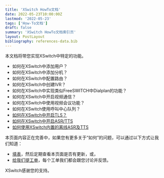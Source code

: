 ```yaml
---
title: 'XSwitch HowTo文档'
date: 2022-05-23T10:00:00Z
lastmod: '2022-05-23'
tags: ['How-To文档']
draft: false
summary: 'XSwitch HowTo文档索引页'
layout: PostLayout
bibliography: references-data.bib
---
```


本文档将带您实现XSwitch中特定的功能。

- 如何在XSwitch中添加用户？
- 如何在XSwitch中添加分机？
- 如何在XSwitch中配置路由？
- 如何在XSwitch中创建IVR？
- 如何在XSwitch中实现类似FreeSWITCH中Dialplan的功能？
- 如何在XSwitch中开启视频通信？
- 如何在XSwitch中使用视频会议功能？
- 如何在XSwitch使用呼叫中心队列？
- [如何在XSwitch中开启TLS？](/pages/howto/tls/)
- [如何在XSwitch中开启ASR/TTS](/pages/howto/asr-tts)
- [如何使用XSwitch内置的离线ASR及TTS](/pages/howto/offline-asr-tts)

本页面内容正在完善中，如果您有更多关于“如何”的问题，可以通过以下方式让我们知道：

- [填表](https://jinshuju.net/f/DBb0m9)，然后定期查看本页面是否有更新，或，
- [给我们提工单](https://git.xswitch.cn/xswitch/docs/issues/1)，每个工单我们都会跟您讨论并反馈。

XSwitch感谢您的支持。
